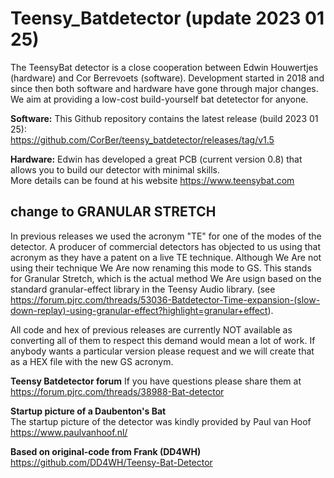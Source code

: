 # Teensy_Batdetector  (update 2023 01 25)
The TeensyBat detector is a close cooperation between Edwin Houwertjes (hardware) and Cor Berrevoets (software). Development started in 2018 and since then both software and hardware have gone through major changes. We aim at providing a low-cost build-yourself bat detetector for anyone.

<b>Software:</b>
This Github repository contains the latest release (build 2023 01 25):<br>
https://github.com/CorBer/teensy_batdetector/releases/tag/v1.5

<b>Hardware:</b>
Edwin has developed a great PCB (current version 0.8) that allows you to build our detector with minimal skills. <br>More details can be found at his website https://www.teensybat.com


## <b>change to GRANULAR STRETCH</b>
In previous releases we used the acronym "TE" for one of the modes of the detector. A producer of commercial detectors has objected to us using that acronym as they have a patent on a live TE technique. Although We Are not using their technique We Are now renaming this mode to GS. This stands for Granular Stretch, which is the actual method We Are usign based on the standard granular-effect library in the Teensy Audio library. (see https://forum.pjrc.com/threads/53036-Batdetector-Time-expansion-(slow-down-replay)-using-granular-effect?highlight=granular+effect).

All code and hex of previous releases are currently NOT available  as converting all of them to respect this demand would mean a lot of work. If anybody wants a particular version please request and we will create that as a HEX file with the new GS acronym.

<b>Teensy Batdetector forum</b>
If you have questions please share them at 
https://forum.pjrc.com/threads/38988-Bat-detector


<b>Startup picture of a Daubenton's Bat </b><br>
The startup picture of the detector was kindly provided by Paul van Hoof https://www.paulvanhoof.nl/

<b>Based on original-code from Frank (DD4WH)</b>
https://github.com/DD4WH/Teensy-Bat-Detector 
<br>

